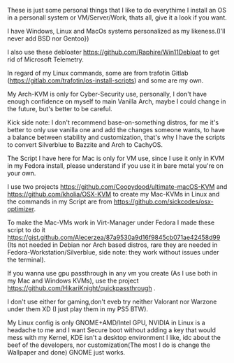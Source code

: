 These is just some personal things that I like to do everythime I install an OS in a personall system or VM/Server/Work, thats all, give it a look if you want.

I have Windows, Linux and MacOs systems personalized as my likeness.(I'll never add BSD nor Gentoo})

I also use these debloater https://github.com/Raphire/Win11Debloat to get rid of Microsoft Telemetry.

In regard of my Linux commands, some are from trafotin Gitlab (https://gitlab.com/trafotin/os-install-scripts) and some are my own.

My Arch-KVM is only for Cyber-Security use, personally, I don't have enough confidence on myself to main Vanilla Arch, maybe I could change in the future, but's better to be careful.

Kick side note: I don't recommend base-on-something distros, for me it's better to only use vanilla one and add the changes someone wants, to have a balance between stability and customization, that's why I have the scripts to convert Silverblue to Bazzite and Arch to CachyOS.

The Script I have here for Mac is only for VM use, since I use it only in KVM in my Fedora install, please understand if you use it in bare metal you're on your own.

I use two projects https://github.com/Coopydood/ultimate-macOS-KVM and https://github.com/kholia/OSX-KVM to create my Mac-KVMs in Linux and the commands in my Script are from https://github.com/sickcodes/osx-optimizer.

To make the Mac-VMs work in Virt-Manager under Fedora I made these script to do it https://gist.github.com/Alecerzea/87a9530a9d16f9845cb071ae42458d99 (Its not needed in Debian nor Arch based distros, rare they are needed in Fedora-Workstation/Silverblue, side note: they work without issues under the terminal).

If you wanna use gpu passthrough in any vm you create (As I use both in my Mac and Windows KVMs), use the project https://github.com/HikariKnight/quickpassthrough .

I don't use either for gaming,don't eveb try neither Valorant nor Warzone under them XD (I just play them in my PS5 BTW).

My Linux config is only GNOME+AMD/Intel GPU, NVIDIA in Linux is a headache to me  and I want Secure boot without adding a key that would mess with my Kernel, KDE isn't a desktop environment I like, idc about the beef of the developers, nor customization(The most I do is change the Wallpaper and done) GNOME just works.
